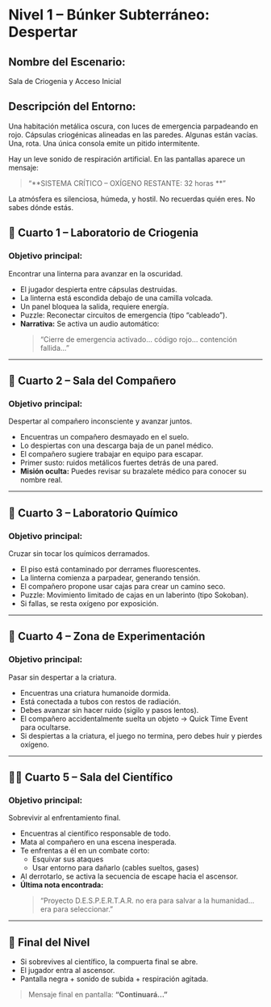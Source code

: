 # Nivel 1 – Búnker Subterráneo: Despertar

##  Nombre del Escenario:
Sala de Criogenia y Acceso Inicial

##  Descripción del Entorno:
Una habitación metálica oscura, con luces de emergencia parpadeando en rojo. Cápsulas criogénicas alineadas en las paredes. Algunas están vacías. Una, rota. Una única consola emite un pitido intermitente.

Hay un leve sonido de respiración artificial. En las pantallas aparece un mensaje:

> “**SISTEMA CRÍTICO – OXÍGENO RESTANTE: 32 horas **”

La atmósfera es silenciosa, húmeda, y hostil. No recuerdas quién eres. No sabes dónde estás.

## 🔦 Cuarto 1 – Laboratorio de Criogenia
### Objetivo principal:
Encontrar una linterna para avanzar en la oscuridad.

- El jugador despierta entre cápsulas destruidas.
- La linterna está escondida debajo de una camilla volcada.
- Un panel bloquea la salida, requiere energía.
- Puzzle: Reconectar circuitos de emergencia (tipo “cableado”).
- **Narrativa:** Se activa un audio automático:  
  > “Cierre de emergencia activado… código rojo… contención fallida…”

---

## 🧍 Cuarto 2 – Sala del Compañero
### Objetivo principal:
Despertar al compañero inconsciente y avanzar juntos.

- Encuentras un compañero desmayado en el suelo.
- Lo despiertas con una descarga baja de un panel médico.
- El compañero sugiere trabajar en equipo para escapar.
- Primer susto: ruidos metálicos fuertes detrás de una pared.
- **Misión oculta:** Puedes revisar su brazalete médico para conocer su nombre real.

---

## 🧪 Cuarto 3 – Laboratorio Químico
### Objetivo principal:
Cruzar sin tocar los químicos derramados.

- El piso está contaminado por derrames fluorescentes.
- La linterna comienza a parpadear, generando tensión.
- El compañero propone usar cajas para crear un camino seco.
- Puzzle: Movimiento limitado de cajas en un laberinto (tipo Sokoban).
- Si fallas, se resta oxígeno por exposición.

---

## 👹 Cuarto 4 – Zona de Experimentación
### Objetivo principal:
Pasar sin despertar a la criatura.

- Encuentras una criatura humanoide dormida.
- Está conectada a tubos con restos de radiación.
- Debes avanzar sin hacer ruido (sigilo y pasos lentos).
- El compañero accidentalmente suelta un objeto → Quick Time Event para ocultarse.
- Si despiertas a la criatura, el juego no termina, pero debes huir y pierdes oxígeno.

---

## 👨‍🔬 Cuarto 5 – Sala del Científico
### Objetivo principal:
Sobrevivir al enfrentamiento final.

- Encuentras al científico responsable de todo.
- Mata al compañero en una escena inesperada.
- Te enfrentas a él en un combate corto:  
  - Esquivar sus ataques  
  - Usar entorno para dañarlo (cables sueltos, gases)
- Al derrotarlo, se activa la secuencia de escape hacia el ascensor.
- **Última nota encontrada:**  
  > “Proyecto D.E.S.P.E.R.T.A.R. no era para salvar a la humanidad… era para seleccionar.”

---

## 🚪 Final del Nivel
- Si sobrevives al científico, la compuerta final se abre.
- El jugador entra al ascensor.
- Pantalla negra + sonido de subida + respiración agitada.

> Mensaje final en pantalla: **“Continuará…”**